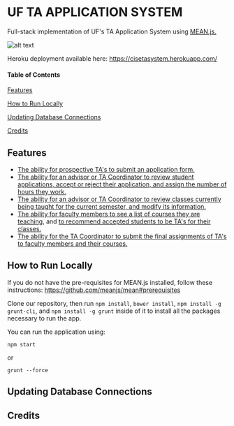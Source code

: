 # UF TA APPLICATION SYSTEM
Full-stack implementation of UF's TA Application System using [MEAN.js.](http://meanjs.org/)

![alt text](https://i.imgur.com/0EBk0Ni.png)

Heroku deployment available here: https://cisetasystem.herokuapp.com/

#### Table of Contents
[Features](#features)

[How to Run Locally](#how-to-run-locally)

[Updating Database Connections](#updating-database-connections)

[Credits](#credits)

## Features
* [The ability for prospective TA's to submit an application form.](https://drive.google.com/open?id=1BTbxV9uNP5O4PjI1Wb0hBCVHyrUy3LkT)
* [The ability for an advisor or TA Coordinator to review student applications, accept or reject their application, and assign the number of hours they work.](https://drive.google.com/open?id=1x5RAMgka5TFOWVCDEKaI1sOvGx5GY7wz)
* [The ability for an advisor or TA Coordinator to review classes currently being taught for the current semester, and modify its information.](https://drive.google.com/open?id=1Gsypgm8oIFySRGGormKAVYDVvZYOLSp9)
* [The ability for faculty members to see a list of courses they are teaching](https://drive.google.com/open?id=1eYRoZfgq5OsGRo9Ldm7rGlO5C4eS6JuL), and [to recommend accepted students to be TA's for their classes.](https://drive.google.com/open?id=17iy9UbW8iBTCTzA4NH9AY1d7j1uac8RC)
* [The ability for the TA Coordinator to submit the final assignments of TA's to faculty members and their courses.](https://drive.google.com/open?id=1sSKlUfzDiR8ghTD6IWcZRVByHUeLHNih)
## How to Run Locally
If you do not have the pre-requisites for MEAN.js installed, follow these instructions: https://github.com/meanjs/mean#prerequisites

Clone our repository, then run `npm install`, `bower install`, `npm install -g grunt-cli`, and `npm install -g grunt` inside of it to install all the packages necessary to run the app.

You can run the application using:
```
npm start
```
or 

```
grunt --force
```
## Updating Database Connections

## Credits
